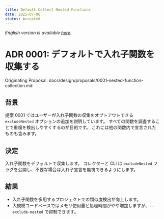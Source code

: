 ```yaml
---
title: Default Collect Nested Functions
date: 2025-07-06
status: Accepted
---
```


*English version is available [here](0001-default-collect-nested.md).* 

# ADR 0001: デフォルトで入れ子関数を収集する

Originating Proposal: docs/design/proposals/0001-nested-function-collection.md

## 背景
提案 0001 ではユーザーが入れ子関数の収集をオプトアウトできる `excludeNested` オプションの追加を説明しています。
すべての関数を調査することで重複を検出しやすくするのが目的です。
これには他の関数内で宣言されたものも含みます。

## 決定
入れ子関数をデフォルトで収集します。
コレクターと CLI は `excludeNested` フラグを公開し、不要な場合は入れ子宣言を無視できるようにします。

## 結果
- 入れ子関数を多用するプロジェクトでの類似度検出が向上します。
- 大規模コードベースではメモリ使用量と処理時間がやや増加しますが、`--exclude-nested` で抑制できます。
